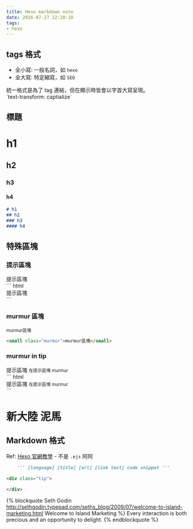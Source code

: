```yaml
---
title: Hexo markdown note
date: 2016-07-27 22:20:18
tags:
- hexo
---
```


## tags 格式
- 全小寫: 一般名詞，如 `hexo`
- 全大寫: 特定縮寫，如 `SEO`

<div class="tip">
    統一格式是為了 tag 連結，但在顯示時皆會以字首大寫呈現。
    <div>`text-transform: captialize`</div>
</div>

<!-- more -->

## 標題

# h1
## h2
### h3
#### h4

``` md
# h1
## h2
### h3
#### h4
```


## 特殊區塊

### 提示區塊

<div class="tip">
   提示區塊
</div>
``` html
<div class="tip">
    提示區塊
</div>
```

### murmur 區塊

<small class="murmur">murmur區塊</small>
``` html
<small class="murmur">murmur區塊</small>
```

### murmur in tip

<div class="tip">
    提示區塊
    <small class="murmur">在提示區塊 murmur</small>
</div>
``` html
<div class="tip">
    提示區塊
    <small class="murmur">在提示區塊 murmur</small>
</div>
```

# 新大陸 泥馬

## Markdown 格式
Ref: [Hexo 官網教學](https://hexo.io/docs/tag-plugins.html) - 不是 `.ejs` 阿阿

``` md test.md https://hexo.io/docs/tag-plugins.html#Backtick-Code-Block #Backtick-Code-Block
    ''' [language] [title] [url] [link text] code snippet '''

```

``` html test.html
<div class="tip">

</div>
```

{% blockquote Seth Godin http://sethgodin.typepad.com/seths_blog/2009/07/welcome-to-island-marketing.html Welcome to Island Marketing %}
Every interaction is both precious and an opportunity to delight.
{% endblockquote %}
